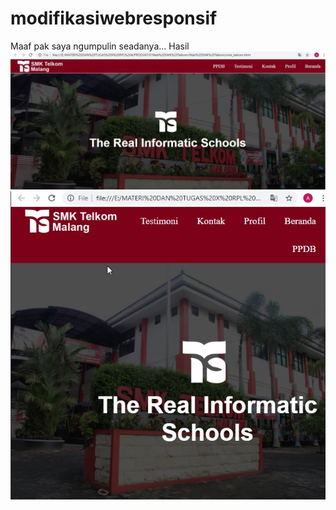 # modifikasiwebresponsif
Maaf pak saya ngumpulin seadanya...
Hasil
![alt text](https://github.com/AlyaSelviaTamzila/modifikasiwebresponsif/blob/master/s1.jpg)
![alt text](https://github.com/AlyaSelviaTamzila/modifikasiwebresponsif/blob/master/s2.jpg)
